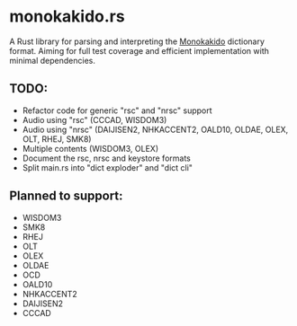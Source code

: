 # monokakido.rs

A Rust library for parsing and interpreting the [Monokakido](https://www.monokakido.jp/en/dictionaries/app/) dictionary format. Aiming for full test coverage and efficient implementation with minimal dependencies.

## TODO:
- Refactor code for generic "rsc" and "nrsc" support
- Audio using "rsc" (CCCAD, WISDOM3)
- Audio using "nrsc" (DAIJISEN2, NHKACCENT2, OALD10, OLDAE, OLEX, OLT, RHEJ, SMK8)
- Multiple contents (WISDOM3, OLEX)
- Document the rsc, nrsc and keystore formats
- Split main.rs into "dict exploder" and "dict cli"

## Planned to support:
- WISDOM3
- SMK8
- RHEJ
- OLT
- OLEX
- OLDAE
- OCD
- OALD10
- NHKACCENT2
- DAIJISEN2
- CCCAD
